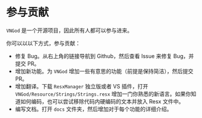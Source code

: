# 参与贡献

`VNGod` 是一个开源项目，因此所有人都可以参与进来。

你可以以以下方式，参与贡献：

- 修复 Bug。从右上角的链接导航到 Github，然后查看 Issue 来修复 Bug，并提交 PR。
- 增加新功能。为 `VNGod` 增加一些有意思的功能（前提是保持简洁），然后提交 PR。
- 增加翻译。下载 `ResxManager` 独立版或者 VS 插件，打开 `VNGod/Resource/Strings/Strings.resx` 增加一门你熟悉的新语言。如果你知道如何编码，也可以尝试移除代码内硬编码的文本并放入 Resx 文件中。
- 编写文档。打开 `docs` 文件夹，然后增加对于每个功能的详细介绍。
